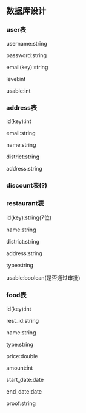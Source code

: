 ## 数据库设计

### user表

username:string

password:string

email(key):string

level:int

usable:int

### address表

id(key):int

email:string

name:string

district:string

address:string



### discount表(?)


### restaurant表

id(key):string(7位)

name:string

district:string

address:string

type:string

usable:boolean(是否通过审批)



### food表

id(key):int

rest_id:string

name:string

type:string

price:double

amount:int

start_date:date

end_date:date

proof:string






